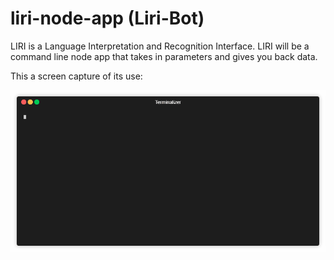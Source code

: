 # liri-node-app (Liri-Bot)
LIRI is a Language Interpretation and Recognition Interface. LIRI will be a command line node app that takes in parameters and gives you back data.

This a screen capture of its use:

![liri-bot-in-action](https://github.com/joedmg58/liri-node-app/blob/master/liri-bot.gif)
